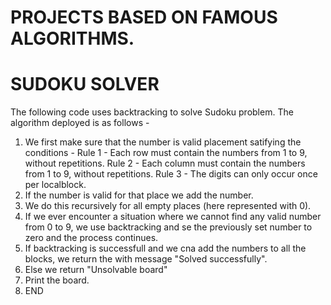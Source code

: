 # PROJECTS BASED ON FAMOUS ALGORITHMS.

# SUDOKU SOLVER
The following code uses backtracking to solve Sudoku problem.
The algorithm deployed is as follows - 
1) We first make sure that the number is valid placement satifying the conditions - 
    Rule 1 - Each row must contain the numbers from 1 to 9, without repetitions.
    Rule 2 - Each column must contain the numbers from 1 to 9, without repetitions.
    Rule 3 - The digits can only occur once per localblock.
 2) If the number is valid for that place we add the number.
 3) We do this recursively for all empty places (here represented with 0).
 4) If we ever encounter a situation where we cannot find any valid number from 0 to 9, we use backtracking and se the previously set number to zero and the process continues.
 5) If backtracking is successfull and we cna add the numbers to all the blocks, we return the with message "Solved successfully".
 6) Else we return "Unsolvable board"
 7) Print the board.
 8) END
